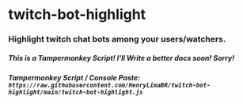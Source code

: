 # twitch-bot-highlight

### Highlight twitch chat bots among your users/watchers.

##### This is a Tampermonkey Script! I'll Write a better docs soon! Sorry!

##### Tampermonkey Script / Console Paste: `https://raw.githubusercontent.com/HenryLimaBR/twitch-bot-highlight/main/twitch-bot-highlight.js`
